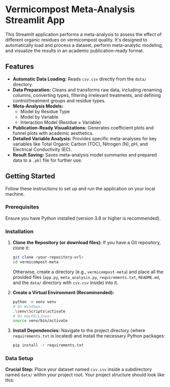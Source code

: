 # Vermicompost Meta-Analysis Streamlit App

This Streamlit application performs a meta-analysis to assess the effect of different organic residues on vermicompost quality. It's designed to automatically load and process a dataset, perform meta-analytic modeling, and visualize the results in an academic publication-ready format.

## Features

* **Automatic Data Loading:** Reads `csv.csv` directly from the `data/` directory.
* **Data Preparation:** Cleans and transforms raw data, including renaming columns, converting types, filtering irrelevant treatments, and defining control/treatment groups and residue types.
* **Meta-Analysis Models:**
    * Model by Residue Type
    * Model by Variable
    * Interaction Model (Residue × Variable)
* **Publication-Ready Visualizations:** Generates coefficient plots and funnel plots with academic aesthetics.
* **Detailed Variable Analysis:** Provides specific meta-analyses for key variables like Total Organic Carbon (TOC), Nitrogen (N), pH, and Electrical Conductivity (EC).
* **Result Saving:** Saves meta-analysis model summaries and prepared data to a `.pkl` file for further use.

## Getting Started

Follow these instructions to set up and run the application on your local machine.

### Prerequisites

Ensure you have Python installed (version 3.8 or higher is recommended).

### Installation

1.  **Clone the Repository (or download files):**
    If you have a Git repository, clone it:
    ```bash
    git clone <your-repository-url>
    cd vermicompost-meta
    ```
    Otherwise, create a directory (e.g., `vermicompost-meta`) and place all the provided files (`app.py`, `meta_analysis.py`, `requirements.txt`, `README.md`, and the `data/` directory with `csv.csv` inside) into it.

2.  **Create a Virtual Environment (Recommended):**
    ```bash
    python -m venv venv
    # On Windows:
    .\venv\Scripts\activate
    # On macOS/Linux:
    source venv/bin/activate
    ```

3.  **Install Dependencies:**
    Navigate to the project directory (where `requirements.txt` is located) and install the necessary Python packages:
    ```bash
    pip install -r requirements.txt
    ```

### Data Setup

**Crucial Step:** Place your dataset named `csv.csv` inside a subdirectory named `data/` within your project root.
Your project structure should look like this:
